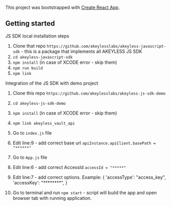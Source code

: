 This project was bootstrapped with [Create React App](https://github.com/facebook/create-react-app).

## Getting started

JS SDK local installation steps
1. Clone that repo `https://github.com/akeylesslabs/akeyless-javascript-sdk` - this is a package that implements all AKEYLESS JS SDK
2. `cd akeyless-javascript-sdk`
3. `npm install` (in case of XCODE error - skip them)
4. `npm run build`
5. `npm link`

Integration of the JS SDK with demo project
1. Clone this repo `https://github.com/akeylesslabs/akeyless-js-sdk-demo`
2. `cd akeyless-js-sdk-demo`
3. `npm install` (in case of XCODE error - skip them)
4. `npm link akeyless_vault_api`
5. Go to `index.js` file 
6. Edit line:9 - add correct base url `apiInstance.apiClient.basePath = "******"`
5. Go to `App.js` file
7. Edit line:6 - add correct AccessId `accessId = "*****"`
8. Edit line:7 - add correct options.
    Example: {
                 'accessType': "access_key",
                 'accessKey': "********",
             }

9. Go to terminal and run `npm start` - script will build the app and open browser tab with running application.
